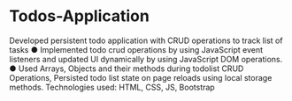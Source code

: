 # Todos-Application
Developed persistent todo application with CRUD operations to track list of tasks ● Implemented todo crud operations by using JavaScript event listeners and updated UI dynamically by using JavaScript DOM operations. ● Used Arrays, Objects and their methods during todolist CRUD Operations, Persisted todo list state on page reloads using local storage methods. Technologies used: HTML, CSS, JS, Bootstrap

